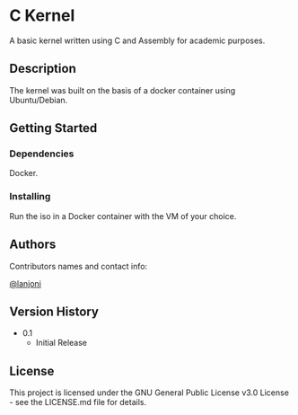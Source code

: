 # C Kernel

A basic kernel written using C and Assembly for academic purposes.

## Description

The kernel was built on the basis of a docker container using Ubuntu/Debian.

## Getting Started

### Dependencies

Docker.

### Installing

Run the iso in a Docker container with the VM of your choice.

## Authors

Contributors names and contact info:

[@lanjoni](https://twitter.com/gutolanjoni)

## Version History

* 0.1
    * Initial Release

## License

This project is licensed under the GNU General Public License v3.0 License - see the LICENSE.md file for details.
